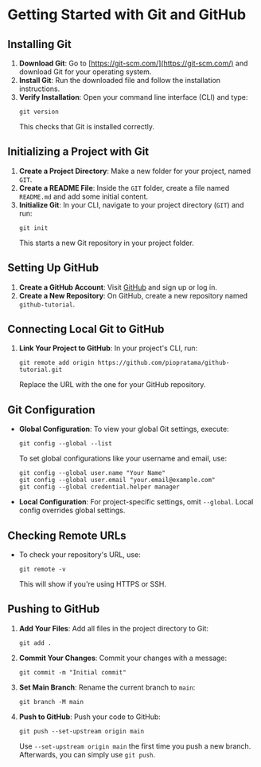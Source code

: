 
# Getting Started with Git and GitHub

## Installing Git
1. **Download Git**: Go to [https://git-scm.com/](https://git-scm.com/) and download Git for your operating system.
2. **Install Git**: Run the downloaded file and follow the installation instructions.
3. **Verify Installation**: Open your command line interface (CLI) and type:
   ```
   git version
   ```
   This checks that Git is installed correctly.

## Initializing a Project with Git
1. **Create a Project Directory**: Make a new folder for your project, named `GIT`.
2. **Create a README File**: Inside the `GIT` folder, create a file named `README.md` and add some initial content.
3. **Initialize Git**: In your CLI, navigate to your project directory (`GIT`) and run:
   ```
   git init
   ```
   This starts a new Git repository in your project folder.

## Setting Up GitHub
1. **Create a GitHub Account**: Visit [GitHub](https://github.com/) and sign up or log in.
2. **Create a New Repository**: On GitHub, create a new repository named `github-tutorial`.

## Connecting Local Git to GitHub
1. **Link Your Project to GitHub**: In your project's CLI, run:
   ```
   git remote add origin https://github.com/piopratama/github-tutorial.git
   ```
   Replace the URL with the one for your GitHub repository.

## Git Configuration
- **Global Configuration**: To view your global Git settings, execute:
  ```
  git config --global --list
  ```
  To set global configurations like your username and email, use:
  ```
  git config --global user.name "Your Name"
  git config --global user.email "your.email@example.com"
  git config --global credential.helper manager
  ```
- **Local Configuration**: For project-specific settings, omit `--global`. Local config overrides global settings.

## Checking Remote URLs
- To check your repository's URL, use:
  ```
  git remote -v
  ```
  This will show if you're using HTTPS or SSH.

## Pushing to GitHub
1. **Add Your Files**: Add all files in the project directory to Git:
   ```
   git add .
   ```
2. **Commit Your Changes**: Commit your changes with a message:
   ```
   git commit -m "Initial commit"
   ```
3. **Set Main Branch**: Rename the current branch to `main`:
   ```
   git branch -M main
   ```
4. **Push to GitHub**: Push your code to GitHub:
   ```
   git push --set-upstream origin main
   ```
   Use `--set-upstream origin main` the first time you push a new branch. Afterwards, you can simply use `git push`.
